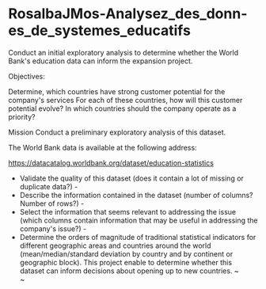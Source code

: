 # RosalbaJMos-Analysez_des_donn-es_de_systemes_educatifs
Conduct an initial exploratory analysis to determine whether the World Bank's education data can inform the expansion project.

Objectives:

Determine, which countries have strong customer potential for the company's services
For each of these countries, how will this customer potential evolve?
In which countries should the company operate as a priority?

Mission
Conduct a preliminary exploratory analysis of this dataset.

The World Bank data is available at the following address:

https://datacatalog.worldbank.org/dataset/education-statistics

- Validate the quality of this dataset (does it contain a lot of missing or duplicate data?) -
- Describe the information contained in the dataset (number of columns? Number of rows?) -
- Select the information that seems relevant to addressing the issue (which columns contain information that may be useful in addressing the company's issue?) -
- Determine the orders of magnitude of traditional statistical indicators for different geographic areas and countries around the world (mean/median/standard deviation by country and by continent or geographic block).
This project enable to determine whether this dataset can inform decisions about opening up to new countries.
~                                                                                                                                                                                                          
~                                                                                                                             
